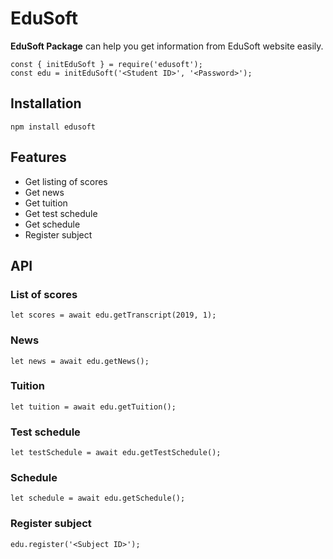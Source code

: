 # EduSoft

**EduSoft Package** can help you get information from EduSoft website easily.

    const { initEduSoft } = require('edusoft');
    const edu = initEduSoft('<Student ID>', '<Password>');

## Installation

    npm install edusoft

## Features

 - Get listing of scores
 - Get news
 - Get tuition
 - Get test schedule
 - Get schedule
 - Register subject

## API
### List of scores

    let scores = await edu.getTranscript(2019, 1);

### News

    let news = await edu.getNews();

### Tuition

    let tuition = await edu.getTuition();

### Test schedule

    let testSchedule = await edu.getTestSchedule();

### Schedule

    let schedule = await edu.getSchedule();

### Register subject

    edu.register('<Subject ID>');
